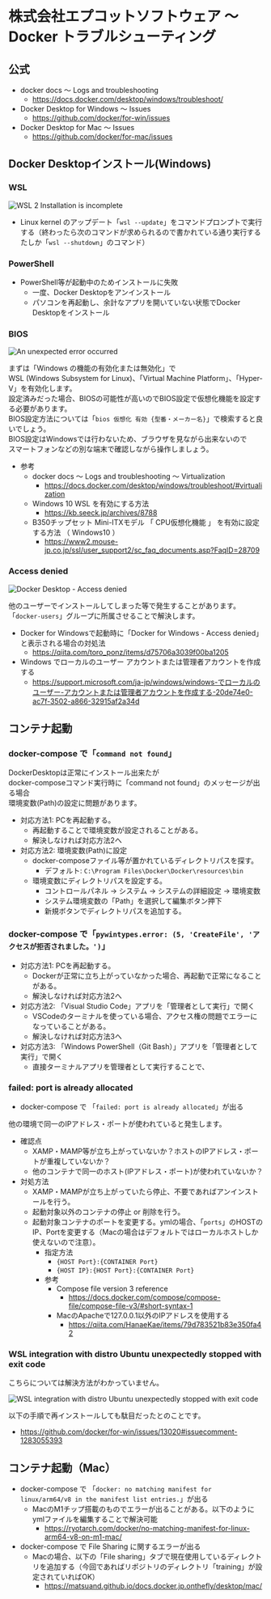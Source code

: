 # 株式会社エプコットソフトウェア ～ Docker トラブルシューティング

## 公式

- docker docs 〜 Logs and troubleshooting
  - <https://docs.docker.com/desktop/windows/troubleshoot/>
- Docker Desktop for Windows 〜 Issues
  - <https://github.com/docker/for-win/issues>
- Docker Desktop for Mac 〜 Issues
  - <https://github.com/docker/for-mac/issues>

## Docker Desktopインストール(Windows)

### WSL

![WSL 2 Installation is incomplete](./images/docker-wsl-error.png)  

- Linux kernel のアップデート「`wsl --update`」をコマンドプロンプトで実行する（終わったら次のコマンドが求められるので書かれている通り実行する  
  たしか「`wsl --shutdown`」のコマンド）

### PowerShell

- PowerShell等が起動中のためインストールに失敗
  - 一度、Docker Desktopをアンインストール
  - パソコンを再起動し、余計なアプリを開いていない状態でDocker Desktopをインストール

### BIOS

![An unexpected error occurred](./images/docker-bios-error.png)  

まずは「Windows の機能の有効化または無効化」で  
WSL (Windows Subsystem for Linux)、「Virtual Machine Platform」、「Hyper-V」を有効化します。  
設定済みだった場合、BIOSの可能性が高いのでBIOS設定で仮想化機能を設定する必要があります。  
BIOS設定方法については「`bios 仮想化 有効 {型番・メーカー名}`」で検索すると良いでしょう。  
BIOS設定はWindowsでは行わないため、ブラウザを見ながら出来ないので  
スマートフォンなどの別な端末で確認しながら操作しましょう。

- 参考
  - docker docs 〜 Logs and troubleshooting 〜 Virtualization
    - <https://docs.docker.com/desktop/windows/troubleshoot/#virtualization>
  - Windows 10 WSL を有効にする方法
    - <https://kb.seeck.jp/archives/8788>
  - B350チップセット Mini-ITXモデル 「 CPU仮想化機能 」 を有効に設定する方法 （ Windows10 ）
    - <https://www2.mouse-jp.co.jp/ssl/user_support2/sc_faq_documents.asp?FaqID=28709>

### Access denied

![Docker Desktop - Access denied](./images/docker-desktop-access-denied.png)  

他のユーザーでインストールしてしまった等で発生することがあります。  
「`docker-users`」グループに所属させることで解決します。  

- Docker for Windowsで起動時に「Docker for Windows - Access denied」と表示される場合の対処法
  - <https://qiita.com/toro_ponz/items/d75706a3039f00ba1205>
- Windows でローカルのユーザー アカウントまたは管理者アカウントを作成する
  - <https://support.microsoft.com/ja-jp/windows/windows-でローカルのユーザー-アカウントまたは管理者アカウントを作成する-20de74e0-ac7f-3502-a866-32915af2a34d>

## コンテナ起動

### docker-compose で「`command not found`」

DockerDesktopは正常にインストール出来たが  
docker-composeコマンド実行時に「command not found」のメッセージが出る場合  
環境変数(Path)の設定に問題があります。

- 対応方法1: PCを再起動する。
  - 再起動することで環境変数が設定されることがある。
  - 解決しなければ対応方法2へ
- 対応方法2: 環境変数(Path)に設定
  - docker-composeファイル等が置かれているディレクトリパスを探す。
    - デフォルト: `C:\Program Files\Docker\Docker\resources\bin`
  - 環境変数にディレクトリパスを設定する。
    - コントロールパネル → システム → システムの詳細設定 → 環境変数
    - システム環境変数の「Path」を選択して編集ボタン押下
    - 新規ボタンでディレクトリパスを追加する。

### docker-compose で「`pywintypes.error: (5, 'CreateFile', 'アクセスが拒否されました。')`」

- 対応方法1: PCを再起動する。
  - Dockerが正常に立ち上がっていなかった場合、再起動で正常になることがある。
  - 解決しなければ対応方法2へ
- 対応方法2: 「Visual Studio Code」アプリを「管理者として実行」で開く
  - VSCodeのターミナルを使っている場合、アクセス権の問題でエラーになっていることがある。
  - 解決しなければ対応方法3へ
- 対応方法3: 「Windows PowerShell（Git Bash）」アプリを「管理者として実行」で開く
  - 直接ターミナルアプリを管理者として実行することで、

### failed: port is already allocated

- docker-compose で 「`failed: port is already allocated`」が出る

他の環境で同一のIPアドレス・ポートが使われていると発生します。  

- 確認点
  - XAMP・MAMP等が立ち上がっていないか？ホストのIPアドレス・ポートが重複していないか？
  - 他のコンテナで同一のホスト(IPアドレス・ポート)が使われていないか？
- 対処方法
  - XAMP・MAMPが立ち上がっていたら停止、不要であればアンインストールを行う。
  - 起動対象以外のコンテナの停止 or 削除を行う。
  - 起動対象コンテナのポートを変更する。ymlの場合、「`ports`」のHOSTのIP、Portを変更する（Macの場合はデフォルトではローカルホストしか使えないので注意）。
    - 指定方法
      - `{HOST Port}:{CONTAINER Port}`
      - `{HOST IP}:{HOST Port}:{CONTAINER Port}`
    - 参考
      - Compose file version 3 reference
        - <https://docs.docker.com/compose/compose-file/compose-file-v3/#short-syntax-1>
      - MacのApacheで127.0.0.1以外のIPアドレスを使用する
        - <https://qiita.com/HanaeKae/items/79d783521b83e350fa42>

### WSL integration with distro Ubuntu unexpectedly stopped with exit code

こちらについては解決方法がわかっていません。  

![WSL integration with distro Ubuntu unexpectedly stopped with exit code](./images/docker-desktop-wsl-integration-with-distro-ubuntu-unexpectedly-stopped-with-exit-code.png)  

以下の手順で再インストールしても駄目だったとのことです。  

- <https://github.com/docker/for-win/issues/13020#issuecomment-1283055393>

## コンテナ起動（Mac）

- docker-compose で 「`docker: no matching manifest for linux/arm64/v8 in the manifest list entries.`」が出る
  - MacのM1チップ搭載のものでエラーが出ることがある。以下のようにymlファイルを編集することで解決可能
    - <https://ryotarch.com/docker/no-matching-manifest-for-linux-arm64-v8-on-m1-mac/>
- docker-compose で File Sharing に関するエラーが出る
  - Macの場合、以下の「File sharing」タブで現在使用しているディレクトリを追加する（今回であればリポジトリのディレクトリ「training」が設定されていればOK）
    - <https://matsuand.github.io/docs.docker.jp.onthefly/desktop/mac/>
